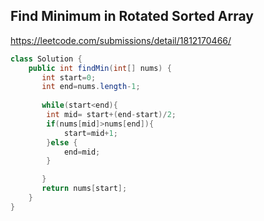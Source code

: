 ## Find Minimum in Rotated Sorted Array

https://leetcode.com/submissions/detail/1812170466/

```java
class Solution {
    public int findMin(int[] nums) {
       int start=0;
       int end=nums.length-1;
       
       while(start<end){
        int mid= start+(end-start)/2;
        if(nums[mid]>nums[end]){
            start=mid+1;
        }else {
            end=mid;
        }

       }
       return nums[start];
    }
}
